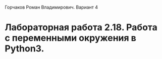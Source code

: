 Горчаков Роман Владимирович. Вариант 4
# Лабораторная работа 2.18. Работа с переменными окружения в Python3.
